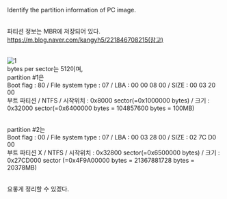 Identify the partition information of PC image.<br><br>

파티션 정보는 MBR에 저장되어 있다.<br>
https://m.blog.naver.com/kangyh5/221846708215(참고)<br><br>

![1](https://github.com/user-attachments/assets/981489b1-7c8d-4a91-af08-6c82e794cc5d)<br>
bytes per sector는 512이며,<br>
partition #1은<br>
Boot flag : 80 / File system type : 07 / LBA : 00 00 08 00 / SIZE : 00 03 20 00<br>
부트 파티션 / NTFS / 시작위치 : 0x8000 sector(=0x1000000 bytes) / 크기 : 0x32000 sector(=0x6400000 bytes = 104857600 bytes = 100MB)<br><br>

partition #2는<br>
Boot flag : 00 / File system type : 07 / LBA : 00 03 28 00 / SIZE : 02 7C D0 00<br>
부트 파티션 X / NTFS / 시작위치 : 0x32800 sector(=0x6500000 bytes) / 크기 : 0x27CD000 sector (=0x4F9A00000 bytes = 21367881728 bytes = 20378MB)<br><br>

요롷게 정리할 수 있겠다.<br>
